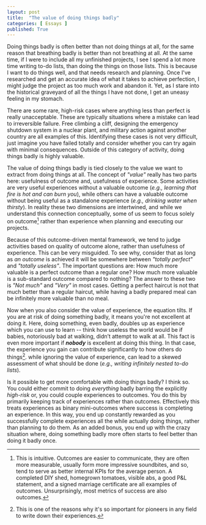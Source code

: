 ```yaml
---
layout: post
title:  "The value of doing things badly"
categories: [ Essays ]
published: True
---
```

Doing things badly is often better than not doing things at all, for the same reason that breathing badly is better than not breathing at all. At the same time, if I were to include all my unfinished projects, I see I spend a lot more time writing to-do lists, than doing the things on those lists. This is because I want to do things well, and that needs research and planning. Once I've researched and get an accurate idea of what it takes to achieve perfection, I might judge the project as too much work and abandon it. Yet, as I stare into the historical graveyard of all the things I have not done, I get an uneasy feeling in my stomach.

There are some rare, high-risk cases where anything less than perfect is really unacceptable. These are typically situations where a mistake can lead to irreversible failure. Free climbing a cliff, designing the emergency shutdown system in a nuclear plant, and military action against another country are all examples of this. Identifying these cases is not very difficult, just imagine you have failed totally and consider whether you can try again with minimal consequences. Outside of this category of activity, doing things badly is highly valuable.

The value of doing things badly is tied closely to the value we want to extract from doing things at all. The concept of _"value"_ really has two parts here: usefulness of outcome and, usefulness of experience. Some activities are very useful experiences without a valuable outcome (_e.g., learning that fire is hot and can burn you_), while others can have a valuable outcome without being useful as a standalone experience (_e.g., drinking water when thirsty_). In reality these two dimensions are intertwined, and while we understand this connection conceptually, some of us seem to focus solely on outcome[^1] rather than experience when planning and executing our projects.

Because of this outcome-driven mental framework, we tend to judge activities based on quality of outcome alone, rather than usefulness of experience. This can be very misguided. To see why, consider that as long as _an outcome_ is achieved it will be somewhere between _"totally perfect"_ and _"totally useless"_. The important questions are: How much more valuable is a perfect outcome than a regular one? How much more valuable is a sub-standard outcome compared to nothing? The answer to these two is _"Not much"_ and _"Very"_ in most cases. Getting a perfect haircut is not that much better than a regular haircut, while having a badly prepared meal can be infinitely more valuable than no meal.

Now when you also consider the value of experience, the equation tilts. If you are at risk of doing something badly, it means you're not excellent at doing it. Here, doing something, even badly, doubles up as experience which you can use to learn -- think how useless the world would be if babies, notoriously bad at walking, didn’t attempt to walk at all. This fact is even more important if **_nobody_** is excellent at doing this thing. In that case, the experience you gain can contribute significantly to how others do things[^2]. while ignoring the value of experience, can lead to a skewed assessment of what should be done (_e.g., writing infinitely nested to-do lists_).

Is it possible to get more comfortable with doing things badly? I think so. You could either commit to doing _everything_ badly barring the explicitly _high-risk_ or, you could couple experiences to outcomes. You do this by primarily keeping track of experiences rather than outcomes. Effectively this treats experiences as binary mini-outcomes where success is completing an experience. In this way, you end up constantly rewarded as you successfully complete experiences all the while actually doing things, rather than planning to do them. As an added bonus, you end up with the crazy situation where, doing something badly more often starts to feel better than doing it badly once.

[^1]: This is intuitive. Outcomes are easier to communicate, they are often more measurable, usually form more impressive soundbites, and so, tend to serve as better internal KPIs for the average person. A completed DIY shed, homegrown tomatoes, visible abs, a good P&L statement, and a signed marriage certificate are all examples of outcomes. Unsurprisingly, most metrics of success are also outcomes.
[^2]: This is one of the reasons why it's so important for pioneers in any field to write down their experiences.